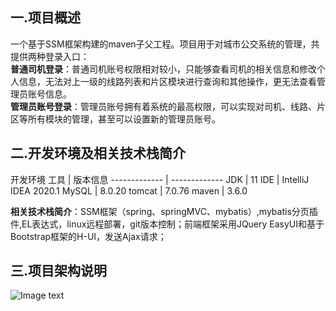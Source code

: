 ## 一.项目概述
一个基于SSM框架构建的maven子父工程。项目用于对城市公交系统的管理，共提供两种登录入口：  
**普通司机登录**：普通司机账号权限相对较小，只能够查看司机的相关信息和修改个人信息，无法对上一级的线路列表和片区模块进行查询和其他操作，更无法查看管理员账号信息。  
**管理员账号登录**：管理员账号拥有着系统的最高权限，可以实现对司机、线路、片区等所有模块的管理，甚至可以设置新的管理员账号。  
## 二.开发环境及相关技术栈简介
开发环境
  工具  | 版本信息
  ------------- | -------------
 JDK  | 11
IDE  | IntelliJ IDEA 2020.1
MySQL  | 8.0.20
tomcat  | 7.0.76
maven  | 3.6.0  

**相关技术栈简介**：SSM框架（spring、springMVC、mybatis）,mybatis分页插件,EL表达式，linux远程部署，git版本控制；前端框架采用JQuery EasyUI和基于Bootstrap框架的H-UI，发送Ajax请求；  
## 三.项目架构说明
  ![Image text]()
